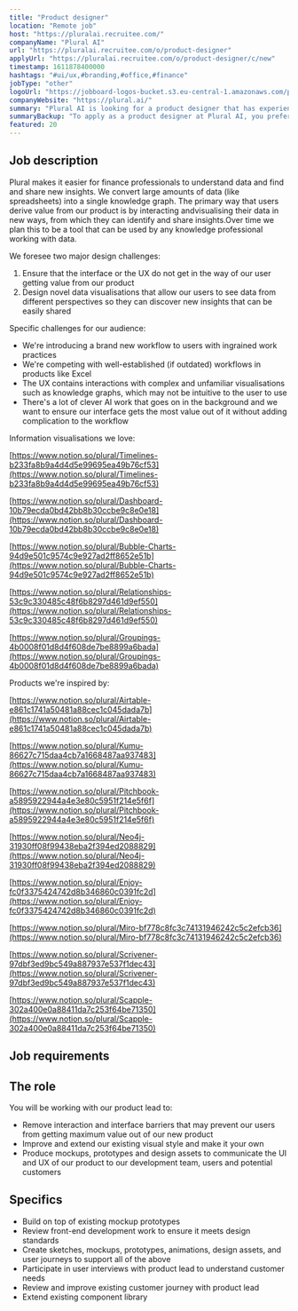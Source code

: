 ```yaml
---
title: "Product designer"
location: "Remote job"
host: "https://pluralai.recruitee.com/"
companyName: "Plural AI"
url: "https://pluralai.recruitee.com/o/product-designer"
applyUrl: "https://pluralai.recruitee.com/o/product-designer/c/new"
timestamp: 1611878400000
hashtags: "#ui/ux,#branding,#office,#finance"
jobType: "other"
logoUrl: "https://jobboard-logos-bucket.s3.eu-central-1.amazonaws.com/plural-ai"
companyWebsite: "https://plural.ai/"
summary: "Plural AI is looking for a product designer that has experience in: experience in: #ui/ux, #branding, #office."
summaryBackup: "To apply as a product designer at Plural AI, you preferably need to have some knowledge of: #ui/ux, #branding, #office."
featured: 20
---
```


## Job description

Plural makes it easier for finance professionals to understand data and find and share new insights. We convert large amounts of data (like spreadsheets) into a single knowledge graph. The primary way that users derive value from our product is by interacting andvisualising their data in new ways, from which they can identify and share insights.Over time we plan this to be a tool that can be used by any knowledge professional working with data.

We foresee two major design challenges:

1.  Ensure that the interface or the UX do not get in the way of our user getting value from our product
2.  Design novel data visualisations that allow our users to see data from different perspectives so they can discover new insights that can be easily shared

Specific challenges for our audience:

*   We're introducing a brand new workflow to users with ingrained work practices
*   We're competing with well-established (if outdated) workflows in products like Excel
*   The UX contains interactions with complex and unfamiliar visualisations such as knowledge graphs, which may not be intuitive to the user to use
*   There's a lot of clever AI work that goes on in the background and we want to ensure our interface gets the most value out of it without adding complication to the workflow

Information visualisations we love:

[https://www.notion.so/plural/Timelines-b233fa8b9a4d4d5e99695ea49b76cf53](https://www.notion.so/plural/Timelines-b233fa8b9a4d4d5e99695ea49b76cf53)

[https://www.notion.so/plural/Dashboard-10b79ecda0bd42bb8b30ccbe9c8e0e18](https://www.notion.so/plural/Dashboard-10b79ecda0bd42bb8b30ccbe9c8e0e18)

[https://www.notion.so/plural/Bubble-Charts-94d9e501c9574c9e927ad2ff8652e51b](https://www.notion.so/plural/Bubble-Charts-94d9e501c9574c9e927ad2ff8652e51b)

[https://www.notion.so/plural/Relationships-53c9c330485c48f6b8297d461d9ef550](https://www.notion.so/plural/Relationships-53c9c330485c48f6b8297d461d9ef550)

[https://www.notion.so/plural/Groupings-4b0008f01d8d4f608de7be8899a6bada](https://www.notion.so/plural/Groupings-4b0008f01d8d4f608de7be8899a6bada)

Products we're inspired by:

[https://www.notion.so/plural/Airtable-e861c1741a50481a88cec1c045dada7b](https://www.notion.so/plural/Airtable-e861c1741a50481a88cec1c045dada7b)

[https://www.notion.so/plural/Kumu-86627c715daa4cb7a1668487aa937483](https://www.notion.so/plural/Kumu-86627c715daa4cb7a1668487aa937483)

[https://www.notion.so/plural/Pitchbook-a5895922944a4e3e80c5951f214e5f6f](https://www.notion.so/plural/Pitchbook-a5895922944a4e3e80c5951f214e5f6f)

[https://www.notion.so/plural/Neo4j-31930ff08f99438eba2f394ed2088829](https://www.notion.so/plural/Neo4j-31930ff08f99438eba2f394ed2088829)

[https://www.notion.so/plural/Enjoy-fc0f3375424742d8b346860c0391fc2d](https://www.notion.so/plural/Enjoy-fc0f3375424742d8b346860c0391fc2d)

[https://www.notion.so/plural/Miro-bf778c8fc3c74131946242c5c2efcb36](https://www.notion.so/plural/Miro-bf778c8fc3c74131946242c5c2efcb36)

[https://www.notion.so/plural/Scrivener-97dbf3ed9bc549a887937e537f1dec43](https://www.notion.so/plural/Scrivener-97dbf3ed9bc549a887937e537f1dec43)

[https://www.notion.so/plural/Scapple-302a400e0a88411da7c253f64be71350](https://www.notion.so/plural/Scapple-302a400e0a88411da7c253f64be71350)

## Job requirements

## The role

You will be working with our product lead to:

*   Remove interaction and interface barriers that may prevent our users from getting maximum value out of our new product
*   Improve and extend our existing visual style and make it your own
*   Produce mockups, prototypes and design assets to communicate the UI and UX of our product to our development team, users and potential customers

## Specifics

*   Build on top of existing mockup prototypes
*   Review front-end development work to ensure it meets design standards
*   Create sketches, mockups, prototypes, animations, design assets, and user journeys to support all of the above
*   Participate in user interviews with product lead to understand customer needs
*   Review and improve existing customer journey with product lead
*   Extend existing component library
